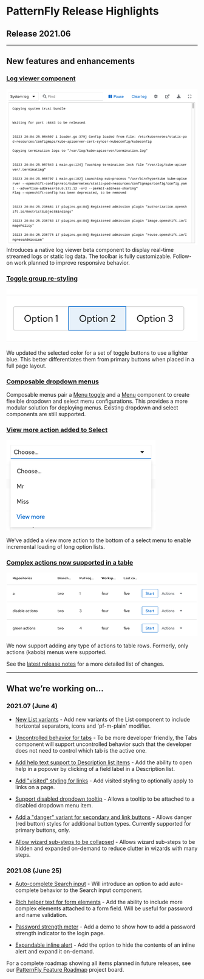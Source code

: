 # PatternFly Release Highlights
## Release 2021.06
----------------------------------------------------------
## New features and enhancements

### [Log viewer component](https://www.patternfly.org/v4/components/log-viewer)

![log viewer](./img/log-viewer.png)
 Introduces a native log viewer beta component to display real-time streamed logs or static log data. The toolbar is fully customizable. Follow-on work planned to improve responsive behavior.

### [Toggle group re-styling](https://www.patternfly.org/v4/components/toggle-group)

![restyled toggle group](./img/toggle-group.png)

 We updated the selected color for a set of toggle buttons to use a lighter blue. This better differentiates them from primary buttons when placed in a full page layout.

### [Composable dropdown menus](https://www.patternfly.org/v4/demos/composable-menu)

 Composable menus pair a [Menu toggle](https://www.patternfly.org/v4/components/menu-toggle) and a [Menu](https://www.patternfly.org/v4/components/menu) component to create flexible dropdown and select menu configurations. This provides a more modular solution for deploying menus. Existing dropdown and select components are still supported.

### [View more action added to Select](https://www.patternfly.org/v4/components/select#view-more)

![select with view more](./img/view-more.png)

We've added a view more action to the bottom of a select menu to enable incremental loading of long option lists.

### [Complex actions now supported in a table](https://www.patternfly.org/v4/components/table#actions-and-first-cell-in-body-rows-as-th)

![table with complex actions](./img/table-with-actions.png)

We now support adding any type of actions to table rows. Formerly, only actions (kabob) menus were supported.

See the [latest release notes](https://www.patternfly.org/v4/developer-resources/release-notes) for a more detailed list of changes.

-----------------------------------------------------------------------------

## What we’re working on...

### 2021.07 (June 4)

* [New List variants](https://github.com/patternfly/patternfly-react/issues/5336) - Add new variants of the List component to include horizontal separators, icons and 'pf-m-plain' modifier.

* [Uncontrolled behavior for tabs](https://github.com/patternfly/patternfly-react/issues/4458) - To be more developer friendly, the Tabs component will support uncontrolled behavior such that the developer does not need to control which tab is the active one.

* [Add help text support to Description list items](https://github.com/patternfly/patternfly-react/issues/5482) - Add the ability to open help in a popover by clicking of a field label in a Description list.

* [Add "visited" styling for links](https://github.com/patternfly/patternfly/issues/3726) - Add visited styling to optionally apply to links on a page.

* [Support disabled dropdown tooltip](https://github.com/patternfly/patternfly/issues/3680) - Allows a tooltip to be attached to a disabled dropdown menu item.

* [Add a "danger" variant for secondary and link buttons](https://github.com/patternfly/patternfly-react/issues/5578) - Allows danger (red button) styles for additional button types. Currently supported for primary buttons, only.

* [Allow wizard sub-steps to be collapsed](https://github.com/patternfly/patternfly-react/issues/5580) - Allows wizard sub-steps to be hidden and expanded on-demand to reduce clutter in wizards with many steps.

### 2021.08 (June 25)

* [Auto-complete Search input](https://github.com/patternfly/patternfly-react/issues/5499) - Will introduce an option to add auto-complete behavior to the Search input component.

* [Rich helper text for form elements](https://github.com/patternfly/patternfly/issues/4017) - Add the ability to include more complex elements attached to a form field. Will be useful for password and name validation.

* [Password strength meter](https://github.com/patternfly/patternfly/issues/4018) - Add a demo to show how to add a password strength indicator to the login page.

* [Expandable inline alert](https://github.com/patternfly/patternfly/issues/4056) - Add the option to hide the contents of an inline alert and expand it on-demand.



For a complete roadmap showing all items planned in future releases, see our [PatternFly Feature Roadmap](https://github.com/orgs/patternfly/projects/4?fullscreen=true) project board.

